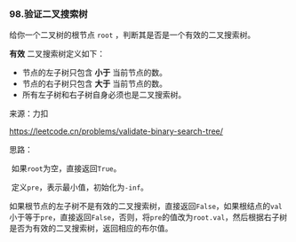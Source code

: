 ### 98.验证二叉搜索树

给你一个二叉树的根节点 `root` ，判断其是否是一个有效的二叉搜索树。

**有效** 二叉搜索树定义如下：

- 节点的左子树只包含 **小于** 当前节点的数。
- 节点的右子树只包含 **大于** 当前节点的数。
- 所有左子树和右子树自身必须也是二叉搜索树。

来源：力扣

https://leetcode.cn/problems/validate-binary-search-tree/



思路：

​	如果`root`为空，直接返回`True`。

​	定义`pre`，表示最小值，初始化为`-inf`。

​	如果根节点的左子树不是有效的二叉搜索树，直接返回`False`，如果根结点的`val`小于等于`pre`，直接返回`False`，否则，将`pre`的值改为`root.val`，然后根据右子树是否为有效的二叉搜索树，返回相应的布尔值。